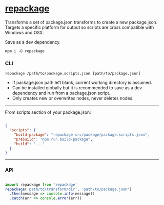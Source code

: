 # [repackage](https://npmjs.com/packages/repackage)

Transforms a set of package.json transforms to create a new package.json. Targets a specific platform for output so scripts are cross compatible with Windows and OSX.

Save as a dev dependency.

`npm i -D repackage`


### CLI


`repackage /path/to/package.scripts.json [path/to/package.json]`


* If package.json path left blank, current working directory is assumed.
* Can be installed globally but it is recommended to save as a dev dependency and run from a package.json script.
* Only creates new or overwrites nodes, never deletes nodes.

___

From scripts section of your package.json:


```json

{
  "scripts": {
    "build-package": "repackage src/package/package.scripts.json",
    "prebuild": "npm run build-package",
    "build": "..."
  }
}

```

___


### API


```js

import repackage from 'repackage'
repackage('path/to/transform/dir', 'path/to/package.json')
  .then(message => console.info(message))
  .catch(err => console.error(err))

```
